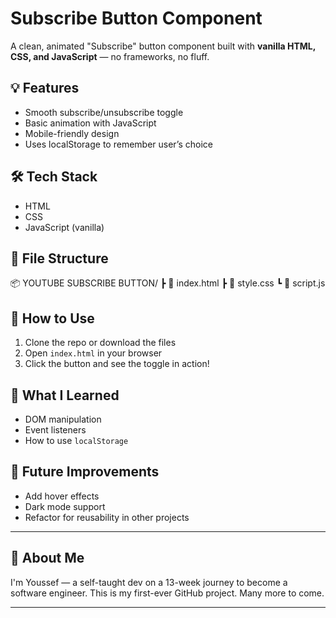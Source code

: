 #  Subscribe Button Component

A clean, animated "Subscribe" button component built with **vanilla HTML, CSS, and JavaScript** — no frameworks, no fluff.

## 💡 Features

- Smooth subscribe/unsubscribe toggle
- Basic animation with JavaScript
- Mobile-friendly design
- Uses localStorage to remember user’s choice

## 🛠️ Tech Stack

- HTML
- CSS
- JavaScript (vanilla)

## 📁 File Structure

📦 YOUTUBE SUBSCRIBE BUTTON/
┣ 📄 index.html
┣ 📄 style.css
┗ 📄 script.js


## 🔧 How to Use

1. Clone the repo or download the files
2. Open `index.html` in your browser
3. Click the button and see the toggle in action!

## 🧠 What I Learned

- DOM manipulation
- Event listeners
- How to use `localStorage`

## 📌 Future Improvements

- Add hover effects
- Dark mode support
- Refactor for reusability in other projects

---

## 🧙 About Me

I'm Youssef — a self-taught dev on a 13-week journey to become a software engineer. This is my first-ever GitHub project. Many more to come.

---

